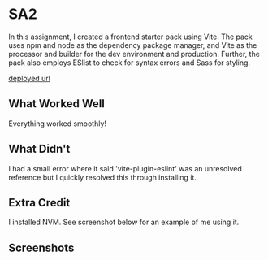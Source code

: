 # SA2

In this assignment, I created a frontend starter pack using Vite. The pack uses npm and node as the dependency package manager, and Vite as the processor and builder for the dev environment and production. Further, the pack also employs ESlist to check for syntax errors and Sass for styling. 

[deployed url](https://starterpack-3p3g.onrender.com/)

## What Worked Well
  Everything worked smoothly!
## What Didn't
  I had a small error where it said 'vite-plugin-eslint' was an unresolved reference but I quickly resolved this through installing it. 
## Extra Credit
  I installed NVM. See screenshot below for an example of me using it. 
## Screenshots
